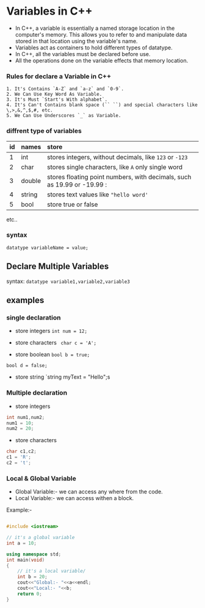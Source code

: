 # Variables in C++
* In C++, a variable is essentially a named storage location in the computer's memory. This allows you to refer to and manipulate data stored in that location using the variable's name.
* Variables act as containers to hold different types of datatype.
* In C++, all the variables must be declared before use.
* All the operations done on the variable effects that memory location.

### Rules for declare a Variable in C++
    1. It's Contains `A-Z` and `a-z` and `0-9`.
    2. We Can Use Key Word As Variable.
    3. It's Must `Start's With alphabet`.
    4. It's Can't Contains blank space (`` ``) and special characters like \,>,&,^,$,#, etc.
    5. We Can Use Underscores `_` as Variable.

### diffrent type of variables

| id |   names   |                            store                                       |
| :- |:--------- | :--------------------------------------------------------------------- |
|  1 |    int    |           stores integers, without decimals, like `123` or `-123`      |
|  2 |    char   | stores single characters, like `A` only single word                    |
|  3 |   double  |  stores floating point numbers, with decimals, such as 19.99 or -19.99 :
|  4 |   string  |                       stores text values like `"hello word'`           |
|  5 |    bool   |                             store true or false                        |

etc..

### syntax
`datatype variableName = value;`

## Declare Multiple Variables
syntax: `datatype variable1,variable2,variable3`

## examples

### single declaration
* store integers
`int num = 12;`

* store characters
`` char c = 'A';``

* store boolean
`bool b = true;`

`bool d = false;`
* store string
`string myText = "Hello";s

### Multiple declaration
* store integers
```cpp 
int num1,num2;
num1 = 10;
num2 = 20;
```

* store characters
```cpp 
char c1,c2;
c1 = 'R';
c2 = 't';
```


### Local & Global Variable
* Global Variable:- we can access any where from the code.
* Local Variable:- we can access withen a block.

Example:- 
```cpp

#include <iostream>

// it's a global variable 
int a = 10;

using namespace std;
int main(void)
{
    // it's a local variable/
    int b = 20;
    cout<<"Global:- "<<a<<endl;
    cout<<"Local:- "<<b;
    return 0;
}

```